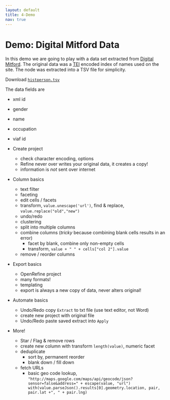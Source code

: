 ```yaml
---
layout: default
title: 4-Demo
nav: true
---
```


# Demo: Digital Mitford Data

In this demo we are going to play with a data set extracted from [Digital Mitford](http://digitalmitford.org/). The original data was a [TEI](http://www.tei-c.org/index.xml) encoded index of names used on the site. The <listPerson sortKey="histPersons"> node was extracted into a TSV file for simplicity.

Download <a href="images/histPerson_data.tsv" target="_blank">`histperson.tsv`</a>

The data fields are
- xml id
- gender
- name
- occupation
- viaf id

- Create project
    - check character encoding, options
    - Refine never over writes your original data, it creates a copy!
    - information is *not* sent over internet

- Column basics
    - text filter
    - faceting
    - edit cells / facets
    - transform, `value.unescape('url')`, find & replace, `value.replace("old","new")`
    - undo/redo
    - clustering
	- split into multiple columns
    - combine columns (*tricky* because combining blank cells results in an error)
        - facet by blank, combine only non-empty cells
        - transform, `value + " " + cells["col 2"].value`
    - remove / reorder columns

- Export basics
	- OpenRefine project
    - many formats!
    - templating
	- export is always a new copy of data, never alters original!

- Automate basics
	- Undo/Redo copy `Extract` to txt file (use text editor, not Word)
	- create new project with original file
	- Undo/Redo paste saved extract into `Apply`

- More!
	- Star / Flag & remove rows
	- create new column with transform `length(value)`, numeric facet
	- deduplicate
		- sort by, permanent reorder
		- blank down / fill down
    - fetch URLs
        - basic geo code lookup, `"http://maps.google.com/maps/api/geocode/json?sensor=false&address=" + escape(value, "url")
with(value.parseJson().results[0].geometry.location, pair, pair.lat +", " + pair.lng)`
